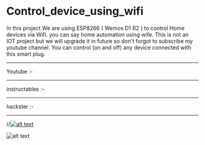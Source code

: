 # Control_device_using_wifi
In this project We are using ESP8266 ( Wemos D1 R2 ) to control Home devices via Wifi. you can say home automation using wife. 
This is not an IOT project but we will upgrade it in future so don't forgot to subscribe my youtube channel.
You can control (on and off) any device connected with this smart plug.

_________________________________________________

Youtube :- 

_________________________________________________

instructables :- 

________________________________________________

hackster :- 

________________________________________________

//[![alt text](https://img.youtube.com/vi/DxuucFgY1B4/0.jpg)](https://youtu.be/DxuucFgY1B4)

![alt text](https://github.com/vishalsoniindia/Smart_Plug_using_wifi/blob/main/Smart_socket_circuit.png)

